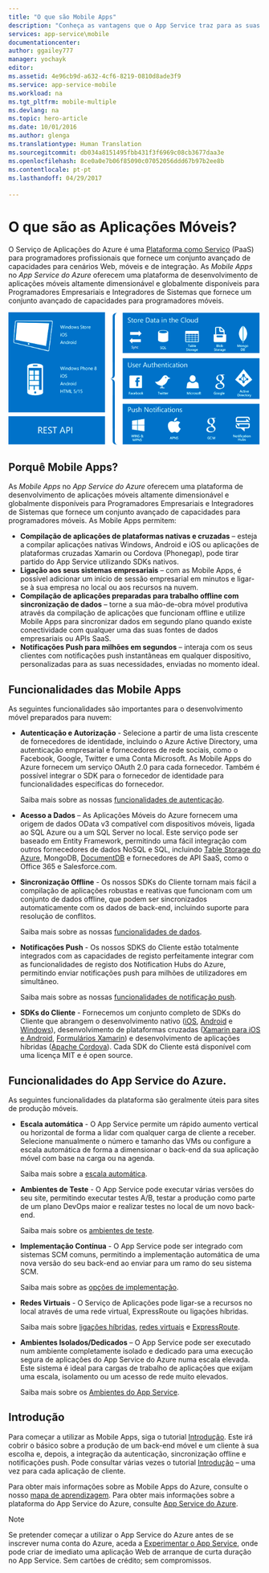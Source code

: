 ```yaml
---
title: "O que são Mobile Apps"
description: "Conheça as vantagens que o App Service traz para as suas Mobile Apps."
services: app-service\mobile
documentationcenter: 
author: ggailey777
manager: yochayk
editor: 
ms.assetid: 4e96cb9d-a632-4cf6-8219-0810d8ade3f9
ms.service: app-service-mobile
ms.workload: na
ms.tgt_pltfrm: mobile-multiple
ms.devlang: na
ms.topic: hero-article
ms.date: 10/01/2016
ms.author: glenga
ms.translationtype: Human Translation
ms.sourcegitcommit: db034a8151495fbb431f3f6969c08cb3677daa3e
ms.openlocfilehash: 8ce0a0e7b06f85090c07052056ddd67b97b2ee8b
ms.contentlocale: pt-pt
ms.lasthandoff: 04/29/2017

---
```

# <a name="getting-started"> </a>O que são as Aplicações Móveis?
O Serviço de Aplicações do Azure é uma [Plataforma como Serviço](https://azure.microsoft.com/overview/what-is-paas/) (PaaS) para programadores profissionais que fornece um conjunto avançado de capacidades para cenários Web, móveis e de integração. As *Mobile Apps* no *App Service do Azure* oferecem uma plataforma de desenvolvimento de aplicações móveis altamente dimensionável e globalmente disponíveis para Programadores Empresariais e Integradores de Sistemas que fornece um conjunto avançado de capacidades para programadores móveis.

![Mobile Apps](./media/app-service-mobile-value-prop/overview.png)

## <a name="why-mobile-apps"></a>Porquê Mobile Apps?
As *Mobile Apps* no *App Service do Azure* oferecem uma plataforma de desenvolvimento de aplicações móveis altamente dimensionável e globalmente disponíveis para Programadores Empresariais e Integradores de Sistemas que fornece um conjunto avançado de capacidades para programadores móveis. As Mobile Apps permitem:

* **Compilação de aplicações de plataformas nativas e cruzadas** – esteja a compilar aplicações nativas Windows, Android e iOS ou aplicações de plataformas cruzadas Xamarin ou Cordova (Phonegap), pode tirar partido do App Service utilizando SDKs nativos.
* **Ligação aos seus sistemas empresariais** – com as Mobile Apps, é possível adicionar um início de sessão empresarial em minutos e ligar-se à sua empresa no local ou aos recursos na nuvem.
* **Compilação de aplicações preparadas para trabalho offline com sincronização de dados** – torne a sua mão-de-obra móvel produtiva através da compilação de aplicações que funcionam offline e utilize Mobile Apps para sincronizar dados em segundo plano quando existe conectividade com qualquer uma das suas fontes de dados empresariais ou APIs SaaS.
* **Notificações Push para milhões em segundos** – interaja com os seus clientes com notificações push instantâneas em qualquer dispositivo, personalizadas para as suas necessidades, enviadas no momento ideal.

## <a name="mobile-app-features"></a>Funcionalidades das Mobile Apps
As seguintes funcionalidades são importantes para o desenvolvimento móvel preparados para nuvem:

* **Autenticação e Autorização** - Selecione a partir de uma lista crescente de fornecedores de identidade, incluindo o Azure Active Directory, uma autenticação empresarial e fornecedores de rede sociais, como o Facebook, Google, Twitter e uma Conta Microsoft.  As Mobile Apps do Azure fornecem um serviço OAuth 2.0 para cada fornecedor.  Também é possível integrar o SDK para o fornecedor de identidade para funcionalidades específicas do fornecedor.

  Saiba mais sobre as nossas [funcionalidades de autenticação].
* **Acesso a Dados** – As Aplicações Móveis do Azure fornecem uma origem de dados OData v3 compatível com dispositivos móveis, ligada ao SQL Azure ou a um SQL Server no local.  Este serviço pode ser baseado em Entity Framework, permitindo uma fácil integração com outros fornecedores de dados NoSQL e SQL, incluindo [Table Storage do Azure], MongoDB, [DocumentDB] e fornecedores de API SaaS, como o Office 365 e Salesforce.com.
* **Sincronização Offline** - Os nossos SDKs do Cliente tornam mais fácil a compilação de aplicações robustas e reativas que funcionam com um conjunto de dados offline, que podem ser sincronizados automaticamente com os dados de back-end, incluindo suporte para resolução de conflitos.

  Saiba mais sobre as nossas [funcionalidades de dados].
* **Notificações Push** - Os nossos SDKS do Cliente estão totalmente integrados com as capacidades de registo perfeitamente integrar com as funcionalidades de registo dos Notification Hubs do Azure, permitindo enviar notificações push para milhões de utilizadores em simultâneo.

  Saiba mais sobre as nossas [funcionalidades de notificação push].
* **SDKs do Cliente** - Fornecemos um conjunto completo de SDKs do Cliente que abrangem o desenvolvimento nativo ([iOS], [Android] e [Windows]), desenvolvimento de plataformas cruzadas ([Xamarin para iOS e Android], [Formulários Xamarin]) e desenvolvimento de aplicações híbridas ([Apache Cordova]).  Cada SDK do Cliente está disponível com uma licença MIT e é open source.

## <a name="azure-app-service-features"></a>Funcionalidades do App Service do Azure.
As seguintes funcionalidades da plataforma são geralmente úteis para sites de produção móveis.

* **Escala automática** - O App Service permite um rápido aumento vertical ou horizontal de forma a lidar com qualquer carga de cliente a receber. Selecione manualmente o número e tamanho das VMs ou configure a escala automática de forma a dimensionar o back-end da sua aplicação móvel com base na carga ou na agenda.

  Saiba mais sobre a [escala automática].
* **Ambientes de Teste** - O App Service pode executar várias versões do seu site, permitindo executar testes A/B, testar a produção como parte de um plano DevOps maior e realizar testes no local de um novo back-end.

  Saiba mais sobre os [ambientes de teste].
* **Implementação Contínua** - O App Service pode ser integrado com sistemas SCM comuns, permitindo a implementação automática de uma nova versão do seu back-end ao enviar para um ramo do seu sistema SCM.

  Saiba mais sobre as [opções de implementação].
* **Redes Virtuais** - O Serviço de Aplicações pode ligar-se a recursos no local através de uma rede virtual, ExpressRoute ou ligações híbridas.

  Saiba mais sobre [ligações híbridas], [redes virtuais] e [ExpressRoute].
* **Ambientes Isolados/Dedicados** – O App Service pode ser executado num ambiente completamente isolado e dedicado para uma execução segura de aplicações do App Service do Azure numa escala elevada.  Este sistema é ideal para cargas de trabalho de aplicações que exijam uma escala, isolamento ou um acesso de rede muito elevados.

  Saiba mais sobre os [Ambientes do App Service].

## <a name="getting-started"></a>Introdução
Para começar a utilizar as Mobile Apps, siga o tutorial [Introdução].  Este irá cobrir o básico sobre a produção de um back-end móvel e um cliente à sua escolha e, depois, a integração da autenticação, sincronização offline e notificações push.  Pode consultar várias vezes o tutorial [Introdução] – uma vez para cada aplicação de cliente.

Para obter mais informações sobre as Mobile Apps do Azure, consulte o nosso [mapa de aprendizagem].
Para obter mais informações sobre a plataforma do App Service do Azure, consulte [App Service do Azure].

> [!NOTE]
> Se pretender começar a utilizar o App Service do Azure antes de se inscrever numa conta do Azure, aceda a [Experimentar o App Service](https://azure.microsoft.com/try/app-service/mobile/), onde pode criar de imediato uma aplicação Web de arranque de curta duração no App Service. Sem cartões de crédito; sem compromissos.
>
>

<!-- URLs. -->
[Migrate your Mobile Service to App Service]: app-service-mobile-migrating-from-mobile-services.md
[App Service do Azure]: ../app-service/app-service-value-prop-what-is.md
[Introdução]: app-service-mobile-ios-get-started.md
[Table Storage do Azure]: ../storage/storage-dotnet-how-to-use-tables.md
[DocumentDB]: ../documentdb/documentdb-get-started.md
[funcionalidades de autenticação]: ./app-service-mobile-auth.md
[funcionalidades de dados]: ./app-service-mobile-offline-data-sync.md
[funcionalidades de notificação push]: ../notification-hubs/notification-hubs-push-notification-overview.md
[iOS]: ./app-service-mobile-ios-how-to-use-client-library.md
[Android]: ./app-service-mobile-android-how-to-use-client-library.md
[Windows]: ./app-service-mobile-dotnet-how-to-use-client-library.md
[Xamarin para iOS e Android]: ./app-service-mobile-dotnet-how-to-use-client-library.md
[Formulários Xamarin]: ./app-service-mobile-xamarin-forms-get-started.md
[Apache Cordova]: ./app-service-mobile-cordova-how-to-use-client-library.md
[escala automática]: ../app-service-web/web-sites-scale.md
[ambientes de teste]: ../app-service-web/web-sites-staged-publishing.md
[opções de implementação]: ../app-service-web/web-sites-deploy.md
[ligações híbridas]: ../app-service-web/web-sites-hybrid-connection-get-started.md
[redes virtuais]: ../app-service-web/web-sites-integrate-with-vnet.md
[ExpressRoute]: ../app-service-web/app-service-app-service-environment-network-configuration-expressroute.md
[Ambientes do App Service]: ../app-service-web/app-service-app-service-environment-intro.md
[mapa de aprendizagem]: https://azure.microsoft.com/en-us/documentation/learning-paths/appservice-mobileapps/

